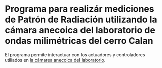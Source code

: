 Programa para realizár mediciones de Patrón de Radiación utilizando la cámara anecoica del laboratorio de ondas milimétricas del cerro Calan
======

El programa permite interactuar con los actuadores y controladores utiliados en [la cámarea anecoica del laboratorio](http://www.das.uchile.cl/lab_mwl/doc.pdf/Beam_Scanner_Datasheet.pdf).
